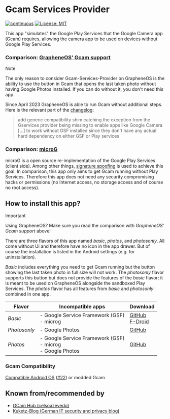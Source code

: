 # Gcam Services Provider

[![continuous](https://github.com/lukaspieper/Gcam-Services-Provider/workflows/continuous/badge.svg)](https://github.com/lukaspieper/Gcam-Services-Provider/actions)
[![License: MIT](https://img.shields.io/badge/License-MIT-blue.svg)](https://github.com/lukaspieper/Gcam-Services-Provider/blob/master/LICENSE)

This app "simulates" the Google Play Services that the Google Camera app (Gcam) requires, allowing the camera app to be
used on devices without Google Play Services.

### Comparison: [GrapheneOS' Gcam support](https://grapheneos.org/usage#google-camera)

> [!NOTE]
> The only reason to consider Gcam-Services-Provider on GrapheneOS is the ability to use the button in Gcam that opens
> the last taken photo without having Google Photos installed. If you can do without it, you don't need this app.

Since April 2023 GrapheneOS is able to run Gcam without additional steps. Here is the relevant part of
the [changelog](https://grapheneos.org/releases#2023040400):

> add generic compatibility shim catching the exception from the Gservices provider being missing to enable apps like
> Google Camera [...] to work without GSF installed since they don't have any actual hard dependency on either GSF or
> Play services

### Comparison: [microG](https://github.com/microg)

microG is a open source re-implementation of the Google Play Services (client side). Among other
things, [signature spoofing](https://github.com/microg/android_packages_apps_GmsCore/wiki/Signature-Spoofing) is used to
achieve this goal. In comparison, this app only aims to get Gcam running without Play Services. Therefore this app does
not need any security compromising hacks or permissions (no Internet access, no storage access and of course no root
access).

## How to install this app?

> [!IMPORTANT]
> Using GrapheneOS? Make sure you read the comparison with *GrapheneOS' Gcam support* above!

There are three flavors of this app named *basic*, *photos*, and *photosonly*. All come without UI and therefore have no
icon in the app drawer. But of course the installation is listed in the Android settings (e.g. for uninstallation).

*Basic* includes everything you need to get Gcam running but the button showing the last taken photo in full size will
not work. The *photosonly* flavor supports this button but does not provide the features of the *basic* flavor; it is
meant to be used on GrapheneOS alongside the sandboxed Play Services. The *photos* flavor has all features from *basic*
and *photosonly* combined in one app.

| Flavor       | Incompatible apps                                                 | Download                                                                                                                                              |
|--------------|-------------------------------------------------------------------|-------------------------------------------------------------------------------------------------------------------------------------------------------|
| *Basic*      | - Google Service Framework (GSF)<br/>- microg                     | [GitHub](https://github.com/lukaspieper/Gcam-Services-Provider/releases)<br/>[F-Droid](https://f-droid.org/de/packages/de.lukaspieper.gcam.services/) |
| *Photosonly* | - Google Photos                                                   | [GitHub](https://github.com/lukaspieper/Gcam-Services-Provider/releases)                                                                              |
| *Photos*     | - Google Service Framework (GSF)<br/>- microg<br/>- Google Photos | [GitHub](https://github.com/lukaspieper/Gcam-Services-Provider/releases)                                                                              |

### Gcam Compatibility

[Compatible Android OS](https://github.com/lukaspieper/Gcam-Services-Provider/discussions/28) ([#22](https://github.com/lukaspieper/Gcam-Services-Provider/issues/22#issuecomment-814239882)) or modded Gcam

## Known from/recommended by

- [GCam Hub (celsoazevedo)](https://www.celsoazevedo.com/files/android/google-camera/troubleshooting/)
- [Kuketz-Blog (German IT security and privacy blog)](https://www.kuketz-blog.de/?s=gcam+services+provider)

